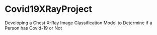 # Covid19XRayProject
Developing a Chest X-Ray Image Classification Model to Determine if a Person has Covid-19 or Not
